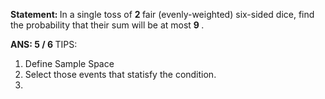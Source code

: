 <B> Statement: </B>In a single toss of <B> 2 </B> fair (evenly-weighted) six-sided dice, find the probability that their sum will be at most <B> 9 </B>.

<B>ANS: 5 / 6 </B>
TIPS: 
1. Define Sample Space
2. Select those events that statisfy the condition.
3. 
